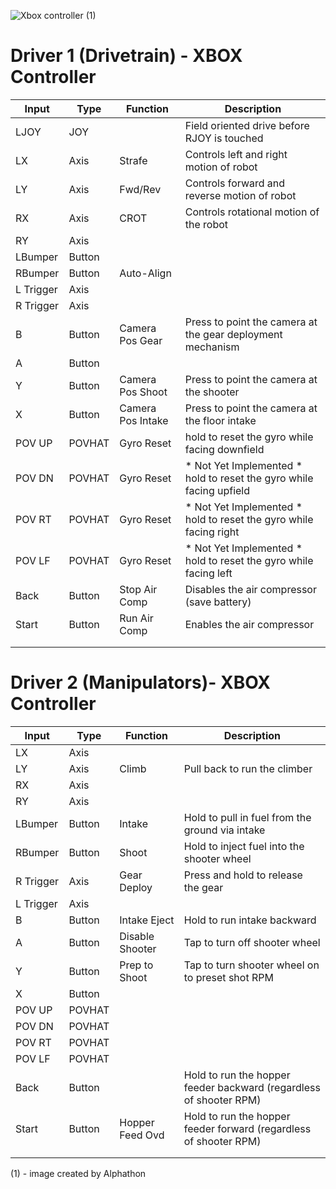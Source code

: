 ![Xbox controller](https://upload.wikimedia.org/wikipedia/commons/2/2c/360_controller.svg) (1)

# Driver 1 (Drivetrain) - XBOX Controller
| Input     | Type   | Function          | Description     |
|-----------|--------|-------------------|-----------------|
| LJOY      | JOY    |                   | Field oriented drive before RJOY is touched  |
| LX        | Axis   | Strafe            | Controls left and right motion of robot      |
| LY        | Axis   | Fwd/Rev           | Controls forward and reverse motion of robot |
| RX        | Axis   | CROT              | Controls rotational motion of the robot |
| RY        | Axis   |                   |                 |
| LBumper   | Button |                   |                 |
| RBumper   | Button | Auto-Align        |                 |
| L Trigger | Axis   |                   |                 |
| R Trigger | Axis   |                   |                 |
| B         | Button | Camera Pos Gear   | Press to point the camera at the gear deployment mechanism |
| A         | Button |                   |                 |
| Y         | Button | Camera Pos Shoot  | Press to point the camera at the shooter  |
| X         | Button | Camera Pos Intake | Press to point the camera at the floor intake   |
| POV UP    | POVHAT | Gyro Reset        | hold to reset the gyro while facing downfield |
| POV DN    | POVHAT | Gyro Reset        | * Not Yet Implemented * hold to reset the gyro while facing upfield |
| POV RT    | POVHAT | Gyro Reset        | * Not Yet Implemented * hold to reset the gyro while facing right |
| POV LF    | POVHAT | Gyro Reset        | * Not Yet Implemented * hold to reset the gyro while facing left |
| Back      | Button | Stop Air Comp     | Disables the air compressor (save battery) |
| Start     | Button | Run Air Comp      | Enables the air compressor |
|           |        |                   |                 |
|           |        |                   |                 |


# Driver 2 (Manipulators)- XBOX Controller

| Input     | Type   | Function        | Description     |
|-----------|--------|-----------------|-----------------|
| LX        | Axis   |                 |                 |
| LY        | Axis   | Climb           | Pull back to run the climber |
| RX        | Axis   |                 |                 |
| RY        | Axis   |                 |                 |
| LBumper   | Button | Intake          | Hold to pull in fuel from the ground via intake |
| RBumper   | Button | Shoot           | Hold to inject fuel into the shooter wheel |
| R Trigger | Axis   | Gear Deploy     | Press and hold to release the gear |
| L Trigger | Axis   |                 |                 |
| B         | Button | Intake Eject    | Hold to run intake backward |
| A         | Button | Disable Shooter | Tap to turn off shooter wheel |
| Y         | Button | Prep to Shoot   | Tap to turn shooter wheel on to preset shot RPM |
| X         | Button |                 |                 |
| POV UP    | POVHAT |                 |                 |
| POV DN    | POVHAT |                 |                 |
| POV RT    | POVHAT |                 |                 |
| POV LF    | POVHAT |                 |                 |
| Back      | Button |                 | Hold to run the hopper feeder backward (regardless of shooter RPM) |
| Start     | Button | Hopper Feed Ovd | Hold to run the hopper feeder forward (regardless of shooter RPM) |
|           |        |                 |                 |
|           |        |                 |                 |


(1) - image created by Alphathon
